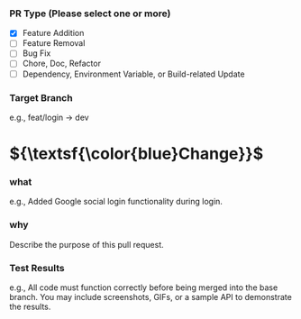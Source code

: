 ### PR Type (Please select one or more)

- [x] Feature Addition
- [ ] Feature Removal
- [ ] Bug Fix
- [ ] Chore, Doc, Refactor
- [ ] Dependency, Environment Variable, or Build-related Update

### Target Branch

e.g., feat/login -> dev
<br/>

# ${\textsf{\color{blue}Change}}$

### what

e.g., Added Google social login functionality during login.

### why

Describe the purpose of this pull request.

### Test Results

e.g., All code must function correctly before being merged into the base branch. You may include screenshots, GIFs, or a sample API to demonstrate the results.
